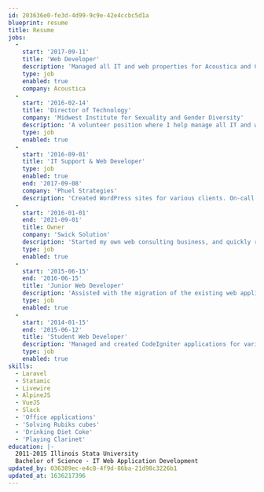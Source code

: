 ```yaml
---
id: 203636e0-fe3d-4d99-9c9e-42e4ccbc5d1a
blueprint: resume
title: Resume
jobs:
  -
    start: '2017-09-11'
    title: 'Web Developer'
    description: 'Managed all IT and web properties for Acoustica and Cherry Audio. Created a store from the ground up for Cherry Audio.'
    type: job
    enabled: true
    company: Acoustica
  -
    start: '2016-02-14'
    title: 'Director of Technology'
    company: 'Midwest Institute for Sexuality and Gender Diversity'
    description: 'A volunteer position where I help manage all IT and web properties the Institue and our various programs including MBLGTACC.'
    type: job
    enabled: true
  -
    start: '2016-09-01'
    title: 'IT Support & Web Developer'
    type: job
    enabled: true
    end: '2017-09-08'
    company: 'Phuel Strategies'
    description: 'Created WordPress sites for various clients. On-call IT person for our clients in the city of Chicago and suburby. Helped re-brand the company when switching from IT focused to a full service agency.'
  -
    start: '2016-01-01'
    end: '2021-09-01'
    title: Owner
    company: 'Swick Solution'
    description: 'Started my own web consulting business, and quickly realized I wasn''t ready for that adventure. I learned a lot more Laravel, design, and photography during this time.'
    type: job
    enabled: true
  -
    start: '2015-06-15'
    end: '2016-06-15'
    title: 'Junior Web Developer'
    description: 'Assisted with the migration of the existing web applications to Laravel. Created various landing pages for the marketing team.'
    type: job
    enabled: true
  -
    start: '2014-01-15'
    end: '2015-06-12'
    title: 'Student Web Developer'
    description: 'Managed and created CodeIgniter applications for various groups in the Student Affairs division. Notable projects include: Volunteer Management, Event Management, Registration Management.'
    type: job
    enabled: true
skills:
  - Laravel
  - Statamic
  - Livewire
  - AlpineJS
  - VueJS
  - Slack
  - 'Office applications'
  - 'Solving Rubiks cubes'
  - 'Drinking Diet Coke'
  - 'Playing Clarinet'
education: |-
  2011-2015 Illinois Stata University
  Bachelor of Science - IT Web Application Development
updated_by: 036389ec-e4c8-4f9d-86ba-21d98c3226b1
updated_at: 1636217396
---
```

